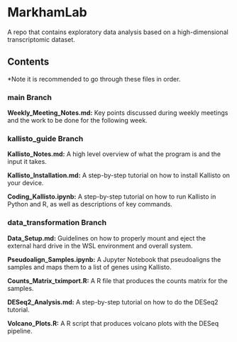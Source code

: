 # MarkhamLab
A repo that contains exploratory data analysis based on a high-dimensional transcriptomic dataset.

## Contents
*Note it is recommended to go through these files in order.

### main Branch

**Weekly_Meeting_Notes.md:** Key points discussed during weekly meetings and the work to be done for the following week.

### kallisto_guide Branch

**Kallisto_Notes.md:** A high level overview of what the program is and the input it takes.

**Kallisto_Installation.md:** A step-by-step tutorial on how to install Kallisto on your device.

**Coding_Kallisto.ipynb:** A step-by-step tutorial on how to run Kallisto in Python and R, as well as descriptions of key commands.

### data_transformation Branch

**Data_Setup.md:** Guidelines on how to properly mount and eject the external hard drive in the WSL environment and overall system.

**Pseudoalign_Samples.ipynb:** A Jupyter Notebook that pseudoaligns the samples and maps them to a list of genes using Kallisto.

**Counts_Matrix_tximport.R:** A R file that produces the counts matrix for the samples.

**DESeq2_Analysis.md:** A step-by-step tutorial on how to do the DESeq2 tutorial.

**Volcano_Plots.R:** A R script that produces volcano plots with the DESeq pipeline.